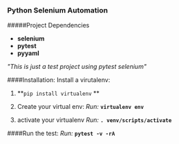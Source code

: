 ### Python Selenium Automation

#####Project Dependencies
- **selenium**
- **pytest**
- **pyyaml**

*"This is just a test project using pytest selenium"*

####Installation:
Install a virutalenv:
1. **`pip install virtualenv` **

2. Create your virtual env:
*Run:*
 **`virtualenv env`**
 
3. activate your virtualenv
*Run:*
 **`. venv/scripts/activate`**
 
####Run the test:
*Run:*
 **`pytest -v -rA`**
